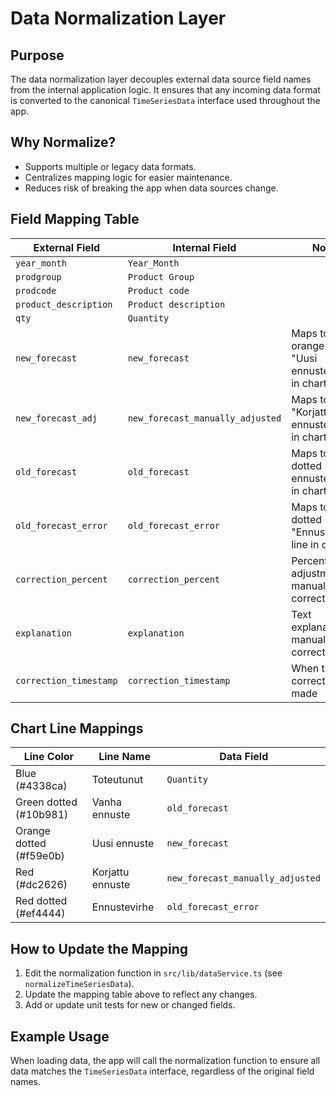 # Data Normalization Layer

## Purpose
The data normalization layer decouples external data source field names from the internal application logic. It ensures that any incoming data format is converted to the canonical `TimeSeriesData` interface used throughout the app.

## Why Normalize?
- Supports multiple or legacy data formats.
- Centralizes mapping logic for easier maintenance.
- Reduces risk of breaking the app when data sources change.

## Field Mapping Table
| External Field         | Internal Field                  | Notes |
|-----------------------|--------------------------------|-------|
| `year_month`          | `Year_Month`                   |       |
| `prodgroup`           | `Product Group`                |       |
| `prodcode`            | `Product code`                 |       |
| `product_description` | `Product description`          |       |
| `qty`                 | `Quantity`                     |       |
| `new_forecast`        | `new_forecast`                 | Maps to orange dotted "Uusi ennuste" line in chart |
| `new_forecast_adj`    | `new_forecast_manually_adjusted`| Maps to red "Korjattu ennuste" line in chart |
| `old_forecast`        | `old_forecast`                 | Maps to green dotted "Vanha ennuste" line in chart |
| `old_forecast_error`  | `old_forecast_error`          | Maps to red dotted "Ennustevirhe" line in chart |
| `correction_percent`  | `correction_percent`          | Percentage adjustment for manual corrections |
| `explanation`         | `explanation`                 | Text explanation for manual corrections |
| `correction_timestamp`| `correction_timestamp`        | When the correction was made |

## Chart Line Mappings
| Line Color | Line Name | Data Field |
|------------|-----------|------------|
| Blue (#4338ca) | Toteutunut | `Quantity` |
| Green dotted (#10b981) | Vanha ennuste | `old_forecast` |
| Orange dotted (#f59e0b) | Uusi ennuste | `new_forecast` |
| Red (#dc2626) | Korjattu ennuste | `new_forecast_manually_adjusted` |
| Red dotted (#ef4444) | Ennustevirhe | `old_forecast_error` |

## How to Update the Mapping
1. Edit the normalization function in `src/lib/dataService.ts` (see `normalizeTimeSeriesData`).
2. Update the mapping table above to reflect any changes.
3. Add or update unit tests for new or changed fields.

## Example Usage
When loading data, the app will call the normalization function to ensure all data matches the `TimeSeriesData` interface, regardless of the original field names. 